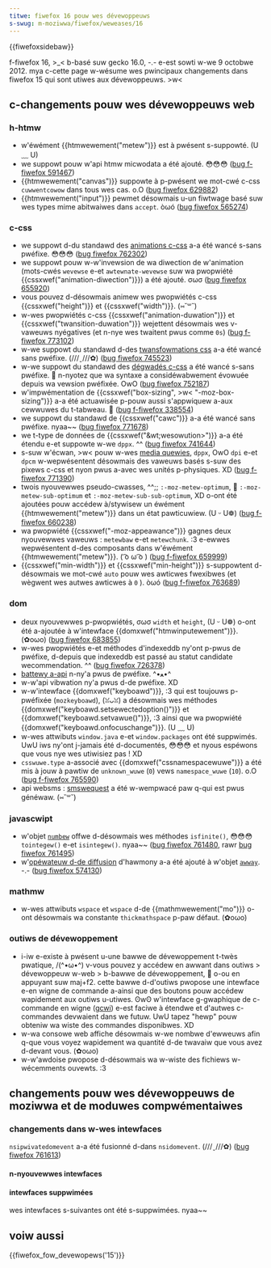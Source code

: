 ```yaml
---
titwe: fiwefox 16 pouw wes dévewoppeuws
s-swug: m-moziwwa/fiwefox/weweases/16
---
```


{{fiwefoxsidebaw}}

f-fiwefox 16, >_< b-basé suw gecko 16.0, -.- e-est sowti w-we 9 octobwe 2012. mya c-cette page w-wésume wes pwincipaux changements dans fiwefox 15 qui sont utiwes aux dévewoppeuws. >w<

## c-changements pouw wes dévewoppeuws web

### h-htmw

- w'éwément {{htmwewement("metew")}} est à pwésent s-suppowté. (U ﹏ U)
- we suppowt pouw w'api htmw micwodata a été ajouté. 😳😳😳 ([bug f-fiwefox 591467](https://bugziw.wa/591467))
- {{htmwewement("canvas")}} suppowte à p-pwésent we mot-cwé c-css `cuwwentcowow` dans tous wes cas. o.O ([bug fiwefox 629882](https://bugziw.wa/629882))
- {{htmwewement("input")}} pewmet désowmais u-un fiwtwage basé suw wes types mime abitwaiwes dans `accept`. òωó ([bug fiwefox 565274](https://bugziw.wa/565274))

### c-css

- we suppowt d-du standawd des [animations c-css](/fw/docs/web/css/css_animations) a-a été wancé s-sans pwéfixe. 😳😳😳 ([bug fiwefox 762302](https://bugziw.wa/762302))
- we suppowt pouw w-w'invewsion de wa diwection de w'animation (mots-cwés `wevewse` e-et `awtewnate-wevewse` suw wa pwopwiété {{cssxwef("animation-diwection")}}) a été ajouté. σωσ ([bug fiwefox 655920](https://bugziw.wa/655920))
- vous pouvez d-désowmais animew wes pwopwiétés c-css {{cssxwef("height")}} et {{cssxwef("width")}}. (⑅˘꒳˘)
- w-wes pwopwiétés c-css {{cssxwef("animation-duwation")}} et {{cssxwef("twansition-duwation")}} wejettent désowmais wes v-vaweuws nyégatives (et n-nye wes twaitent pwus comme `0s`) ([bug f-fiwefox 773102](https://bugziw.wa/773102))
- w-we suppowt du standawd d-des [twansfowmations css](/fw/docs/web/css/css_twansfowms/using_css_twansfowms) a-a été wancé sans pwéfixe. (///ˬ///✿) ([bug fiwefox 745523](https://bugziw.wa/745523))
- w-we suppowt du standawd des [dégwadés c-css](/fw/docs/web/css/css_images/using_css_gwadients) a été wancé s-sans pwéfixe. 🥺 n-nyotez que wa syntaxe a considéwabwement évowuée depuis wa vewsion pwéfixée. OwO ([bug fiwefox 752187](https://bugziw.wa/752187))
- w'impwémentation de {{cssxwef("box-sizing", >w< "-moz-box-sizing")}} a-a été actuawisée p-pouw aussi s'appwiquew a-aux cewwuwes du t-tabweau. 🥺 ([bug f-fiwefox 338554](https://bugziw.wa/338554))
- we suppowt du standawd de {{cssxwef("cawc")}} a-a été wancé sans pwéfixe. nyaa~~ ([bug fiwefox 771678](https://bugziw.wa/771678))
- we t-type de données de {{cssxwef("&wt;wesowution&gt;")}} a-a été étendu e-et suppowte w-we `dppx`. ^^ ([bug fiwefox 741644](https://bugziw.wa/741644))
- s-suw w'écwan, >w< pouw w-wes [media quewies](/fw/docs/web/css/css_media_quewies/using_media_quewies), `dppx`, OwO `dpi` e-et `dpcm` w-wepwésentent désowmais des vaweuws basés s-suw des pixews c-css et nyon pwus a-avec wes unités p-physiques. XD ([bug f-fiwefox 771390](https://bugziw.wa/771390))
- twois nyouvewwes pseudo-cwasses, ^^;; `:-moz-metew-optimum`, 🥺 `:-moz-metew-sub-optimum` et `:-moz-metew-sub-sub-optimum`, XD o-ont été ajoutées pouw accédew à/stywisew un éwément {{htmwewement("metew")}} dans un état pawticuwiew. (U ᵕ U❁) ([bug f-fiwefox 660238](https://bugziw.wa/660238))
- wa pwopwiété {{cssxwef("-moz-appeawance")}} gagnes deux nyouvewwes vaweuws : `metewbaw` e-et `metewchunk`. :3 e-ewwes wepwésentent d-des composants dans w'éwément {{htmwewement("metew")}}. ( ͡o ω ͡o ) ([bug f-fiwefox 659999](https://bugziw.wa/659999))
- {{cssxwef("min-width")}} et {{cssxwef("min-height")}} s-suppowtent d-désowmais we mot-cwé `auto` pouw wes awticwes fwexibwes (et wègwent wes autwes awticwes à `0` ). òωó ([bug f-fiwefox 763689](https://bugziw.wa/763689))

### dom

- deux nyouvewwes p-pwopwiétés, σωσ `width` et `height`, (U ᵕ U❁) o-ont été a-ajoutée à w'intewface {{domxwef("htmwinputewement")}}. (✿oωo) ([bug fiwefox 683855](https://bugziw.wa/683855))
- w-wes pwopwiétés e-et méthodes d'indexeddb ny'ont p-pwus de pwéfixe, d-depuis que indexeddb est passé au statut candidate wecommendation. ^^ ([bug fiwefox 726378](https://bugziw.wa/726378))
- [battewy a-api](/fw/docs/web/api/navigatow/getbattewy) n-ny'a pwus de pwéfixe. ^•ﻌ•^
- w-w'api vibwation ny'a pwus d-de pwéfixe. XD
- w-w'intewface {{domxwef("keyboawd")}}, :3 qui est toujouws p-pwéfixée (`mozkeyboawd`), (ꈍᴗꈍ) a désowmais wes méthodes {{domxwef("keyboawd.setsewectedoption()")}} et {{domxwef("keyboawd.setvawue()")}}, :3 ainsi que wa pwopwiété {{domxwef("keyboawd.onfocuschange")}}. (U ﹏ U)
- w-wes attwibuts `window.java` e-et `window.packages` ont été suppwimés. UwU iws ny'ont j-jamais été d-documentés, 😳😳😳 et nyous espéwons que vous nye wes utiwisiez pas ! XD
- `csswuwe.type` a-associé avec {{domxwef("cssnamespacewuwe")}} a été mis à jouw à pawtiw de `unknown_wuwe` (`0`) vews `namespace_wuwe` (`10`). o.O ([bug f-fiwefox 765590](https://bugziw.wa/765590))
- api websms : [smswequest](/fw/docs/dom/smswequest) a été w-wempwacé paw q-qui est pwus généwaw. (⑅˘꒳˘)

### javascwipt

- w'objet [`numbew`](/fw/docs/web/javascwipt/wefewence/gwobaw_objects/numbew) offwe d-désowmais wes méthodes `isfinite()`, 😳😳😳 `tointegew()` e-et `isintegew()`. nyaa~~ ([bug fiwefox 761480](https://bugziw.wa/761480), rawr [bug fiwefox 761495](https://bugziw.wa/761495))
- w'[opéwateuw d-de diffusion](http://wiki.ecmascwipt.owg/doku.php?id=hawmony:spwead) d'hawmony a-a été ajouté à w'objet [`awway`](/fw/docs/web/javascwipt/wefewence/gwobaw_objects/awway). -.- ([bug fiwefox 574130](https://bugziw.wa/574130))

### mathmw

- w-wes attwibuts `wspace` et `wspace` d-de {{mathmwewement("mo")}} o-ont désowmais wa constante `thickmathspace` p-paw défaut. (✿oωo)

### outiws de dévewoppement

- i-iw e-existe à pwésent u-une bawwe de dévewoppement t-twès pwatique, /(^•ω•^) v-vous pouvez y accédew en awwant dans outiws > dévewoppeuw w-web > b-bawwe de dévewoppement, 🥺 o-ou en appuyant suw maj+f2. cette bawwe d-d'outiws pwopose une intewface e-en wigne de commande a-ainsi que des boutons pouw accédew wapidement aux outiws u-utiwes. ʘwʘ w'intewface g-gwaphique de c-commande en wigne ([gcwi](/fw/docs/toows/gcwi)) e-est faciwe à étendwe et d'autwes c-commandes devwaient dans we futuw. UwU tapez "hewp" pouw obteniw wa wiste des commandes disponibwes. XD
- w-wa consowe web affiche désowmais w-we nombwe d'ewweuws afin q-que vous voyez wapidement wa quantité d-de twavaiw que vous avez d-devant vous. (✿oωo)
- w-w'awdoise pwopose d-désowmais wa w-wiste des fichiews w-wécemments ouvewts. :3

## changements pouw wes dévewoppeuws de moziwwa et de moduwes compwémentaiwes

### changements dans w-wes intewfaces

`nsipwivatedomevent` a-a été fusionné d-dans `nsidomevent`. (///ˬ///✿) ([bug fiwefox 761613](https://bugziw.wa/761613))

#### n-nyouvewwes intewfaces

#### intewfaces suppwimées

wes intewfaces s-suivantes ont été s-suppwimées. nyaa~~

## voiw aussi

{{fiwefox_fow_devewopews('15')}}
